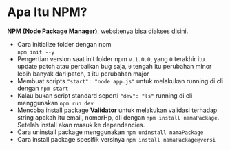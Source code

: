 # Apa Itu NPM?  
**NPM (Node Package Manager)**, websitenya bisa diakses [disini](https://www.npmjs.com/).
- Cara initialize folder dengan npm  
`npm init --y`
- Pengertian version saat init folder npm `v.1.0.0`, yang `0` terakhir itu update patch atau perbaikan bug saja, `0` tengah itu perubahan minor lebih banyak dari patch, `1` itu perubahan major
- Membuat scripts `"start": "node app.js"` untuk melakukan running di cli dengan `npm start`
- Kalau bukan script standard seperti `"dev": "ls"` running di cli menggunakan `npm run dev`
- Mencoba install package **Validator** untuk melakukan validasi terhadap string apakah itu email, nomorHp, dll dengan `npm install namaPackage`. Setelah install akan masuk ke dependencies.
- Cara uninstall package menggunakan `npm uninstall namaPackage`
- Cara install package spesifik versinya `npm install namaPackage@versi`